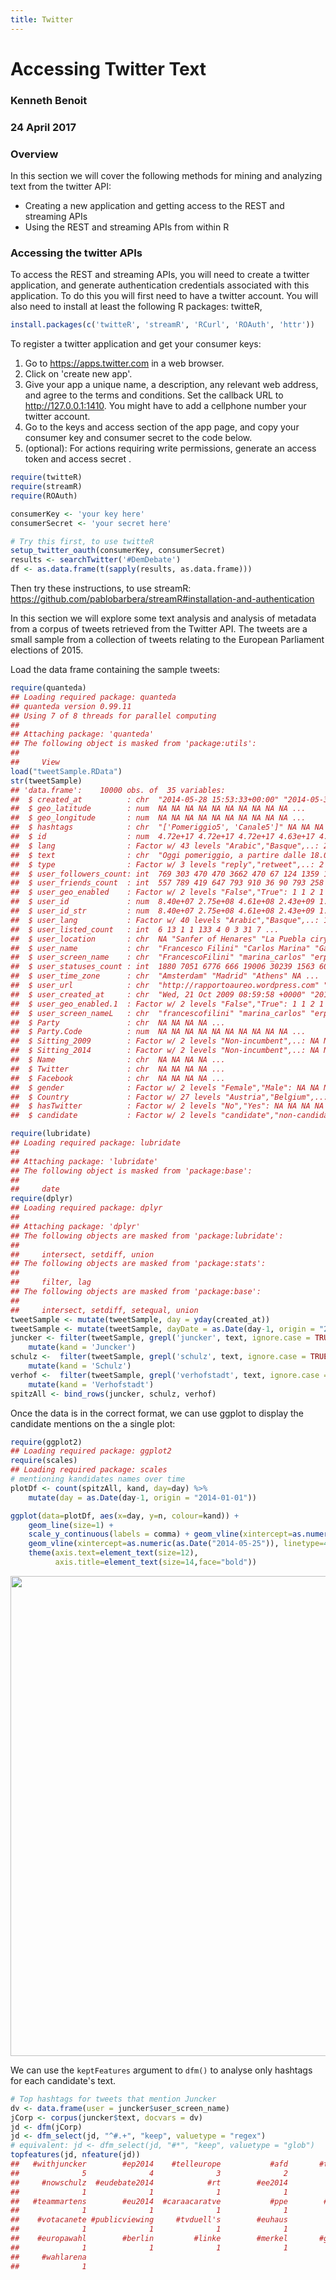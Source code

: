 ```yaml
---
title: Twitter
---
```




# Accessing Twitter Text

### Kenneth Benoit
### 24 April 2017

### Overview

In this section we will cover the following methods for mining and analyzing text from the twitter API:

* Creating a new application and getting access to the REST and streaming APIs
* Using the REST and streaming APIs from within R

### Accessing the twitter APIs

To access the REST and streaming APIs, you will need to create a twitter application, and generate authentication credentials associated with this application. To do this you will first need to have a twitter account. You will also need to install at least the following R packages: twitteR, 



```r
install.packages(c('twitteR', 'streamR', 'RCurl', 'ROAuth', 'httr'))
```

To register a twitter application and get your consumer keys:

1. Go to <https://apps.twitter.com> in a web browser.
2. Click on 'create new app'.
3. Give your app a unique name, a description, any relevant web address, and agree to the terms and conditions. Set the callback URL to http://127.0.0.1:1410. You might have to add a cellphone number your twitter account.
4. Go to the keys and access section of the app page, and copy your consumer key and consumer secret to the code below.
5. (optional): For actions requiring write permissions, generate an access token and access secret .


```r
require(twitteR)
require(streamR)
require(ROAuth)

consumerKey <- 'your key here'
consumerSecret <- 'your secret here'

# Try this first, to use twitteR
setup_twitter_oauth(consumerKey, consumerSecret)
results <- searchTwitter('#DemDebate')
df <- as.data.frame(t(sapply(results, as.data.frame)))
```

Then try these instructions, to use streamR:
<https://github.com/pablobarbera/streamR#installation-and-authentication>


In this section we will explore some text analysis and analysis of metadata from a corpus of tweets retrieved from the Twitter API. The tweets are a small sample from a collection of tweets relating to the European Parliament elections of 2015.

Load the data frame containing the sample tweets:


```r
require(quanteda)
## Loading required package: quanteda
## quanteda version 0.99.11
## Using 7 of 8 threads for parallel computing
## 
## Attaching package: 'quanteda'
## The following object is masked from 'package:utils':
## 
##     View
load("tweetSample.RData")
str(tweetSample)
## 'data.frame':	10000 obs. of  35 variables:
##  $ created_at          : chr  "2014-05-28 15:53:33+00:00" "2014-05-30 08:32:13+00:00" "2014-05-29 19:22:15+00:00" "2014-05-03 20:23:43+00:00" ...
##  $ geo_latitude        : num  NA NA NA NA NA NA NA NA NA NA ...
##  $ geo_longitude       : num  NA NA NA NA NA NA NA NA NA NA ...
##  $ hashtags            : chr  "['Pomeriggio5', 'Canale5']" NA NA NA ...
##  $ id                  : num  4.72e+17 4.72e+17 4.72e+17 4.63e+17 4.71e+17 ...
##  $ lang                : Factor w/ 43 levels "Arabic","Basque",..: 20 35 35 15 30 12 33 9 35 35 ...
##  $ text                : chr  "Oggi pomeriggio, a partire dalle 18.00, interverrò a #Pomeriggio5 su #Canale5 http://t.co/aqB64fH4et ST" ".@pacomarhuenda llamando El Coletas a @Pablo_Iglesias_... precisamente, si hay alguien que tiene que callarse s"| __truncated__ "Las declaraciones de Felipe Gonzalez hoy hablan por sí solas http://t.co/0LJo6zAXdc" "@KOPRITHS @GAPATZHS @MariaSpyraki και εκεί που λες εχουν πιάσει πάτο, θα καταφέρουν να σε διαψεύσουν." ...
##  $ type                : Factor w/ 3 levels "reply","retweet",..: 2 3 2 2 3 2 2 2 2 2 ...
##  $ user_followers_count: int  769 303 470 470 3662 470 67 124 1359 181 ...
##  $ user_friends_count  : int  557 789 419 647 793 910 36 90 793 258 ...
##  $ user_geo_enabled    : Factor w/ 2 levels "False","True": 1 1 2 1 2 1 2 1 1 2 ...
##  $ user_id             : num  8.40e+07 2.75e+08 4.61e+08 2.43e+09 1.62e+08 ...
##  $ user_id_str         : num  8.40e+07 2.75e+08 4.61e+08 2.43e+09 1.62e+08 ...
##  $ user_lang           : Factor w/ 40 levels "Arabic","Basque",..: 10 34 34 16 4 13 21 10 4 34 ...
##  $ user_listed_count   : int  6 13 1 1 133 4 0 3 31 7 ...
##  $ user_location       : chr  NA "Sanfer of Henares" "La Puebla ciry" NA ...
##  $ user_name           : chr  "Francesco Filini" "Carlos Marina" "Gabi Armario Cívico" "ΤΗΛΕΠΛΑΣΙΕ" ...
##  $ user_screen_name    : chr  "FrancescoFilini" "marina_carlos" "erpartecama" "THLEPLASHIE" ...
##  $ user_statuses_count : int  1880 7051 6776 666 19006 30239 1563 601 37237 2313 ...
##  $ user_time_zone      : chr  "Amsterdam" "Madrid" "Athens" NA ...
##  $ user_url            : chr  "http://rapportoaureo.wordpress.com" "http://carlosmarina.com" "http://www.cazuelaalamorisca.com" NA ...
##  $ user_created_at     : chr  "Wed, 21 Oct 2009 08:59:58 +0000" "2011-03-30 13:07:21+00:00" "Tue, 10 Jan 2012 23:23:18 +0000" "Mon, 07 Apr 2014 10:59:39 +0000" ...
##  $ user_geo_enabled.1  : Factor w/ 2 levels "False","True": 1 1 2 1 2 1 2 1 1 2 ...
##  $ user_screen_nameL   : chr  "francescofilini" "marina_carlos" "erpartecama" "thleplashie" ...
##  $ Party               : chr  NA NA NA NA ...
##  $ Party.Code          : num  NA NA NA NA NA NA NA NA NA NA ...
##  $ Sitting_2009        : Factor w/ 2 levels "Non-incumbent",..: NA NA NA NA NA NA NA NA NA NA ...
##  $ Sitting_2014        : Factor w/ 2 levels "Non-incumbent",..: NA NA NA NA NA NA NA NA NA NA ...
##  $ Name                : chr  NA NA NA NA ...
##  $ Twitter             : chr  NA NA NA NA ...
##  $ Facebook            : chr  NA NA NA NA ...
##  $ gender              : Factor w/ 2 levels "Female","Male": NA NA NA NA NA NA NA NA NA NA ...
##  $ Country             : Factor w/ 27 levels "Austria","Belgium",..: NA NA NA NA NA NA NA NA NA NA ...
##  $ hasTwitter          : Factor w/ 2 levels "No","Yes": NA NA NA NA NA NA NA NA NA NA ...
##  $ candidate           : Factor w/ 2 levels "candidate","non-candidate": NA NA NA NA NA NA NA NA NA NA ...
```



```r
require(lubridate)
## Loading required package: lubridate
## 
## Attaching package: 'lubridate'
## The following object is masked from 'package:base':
## 
##     date
require(dplyr)
## Loading required package: dplyr
## 
## Attaching package: 'dplyr'
## The following objects are masked from 'package:lubridate':
## 
##     intersect, setdiff, union
## The following objects are masked from 'package:stats':
## 
##     filter, lag
## The following objects are masked from 'package:base':
## 
##     intersect, setdiff, setequal, union
tweetSample <- mutate(tweetSample, day = yday(created_at))
tweetSample <- mutate(tweetSample, dayDate = as.Date(day-1, origin = "2014-01-01"))
juncker <- filter(tweetSample, grepl('juncker', text, ignore.case = TRUE)) %>% 
    mutate(kand = 'Juncker')
schulz <-  filter(tweetSample, grepl('schulz', text, ignore.case = TRUE)) %>% 
    mutate(kand = 'Schulz')
verhof <-  filter(tweetSample, grepl('verhofstadt', text, ignore.case = TRUE)) %>% 
    mutate(kand = 'Verhofstadt')
spitzAll <- bind_rows(juncker, schulz, verhof)
```

Once the data is in the correct format, we can use ggplot to display the candidate mentions on the a single plot:



```r
require(ggplot2)
## Loading required package: ggplot2
require(scales)
## Loading required package: scales
# mentioning kandidates names over time
plotDf <- count(spitzAll, kand, day=day) %>% 
    mutate(day = as.Date(day-1, origin = "2014-01-01"))

ggplot(data=plotDf, aes(x=day, y=n, colour=kand)) + 
    geom_line(size=1) +
    scale_y_continuous(labels = comma) + geom_vline(xintercept=as.numeric(as.Date("2014-05-15")), linetype=4) +
    geom_vline(xintercept=as.numeric(as.Date("2014-05-25")), linetype=4) +
    theme(axis.text=element_text(size=12),
          axis.title=element_text(size=14,face="bold"))
```

<img src="/examples/twitter_files/figure-html/unnamed-chunk-6-1.svg" width="768" />


We can use the `keptFeatures` argument to `dfm()` to analyse only hashtags for each candidate's text.

```r
# Top hashtags for tweets that mention Juncker
dv <- data.frame(user = juncker$user_screen_name)
jCorp <- corpus(juncker$text, docvars = dv)
jd <- dfm(jCorp)
jd <- dfm_select(jd, "^#.+", "keep", valuetype = "regex") 
# equivalent: jd <- dfm_select(jd, "#*", "keep", valuetype = "glob") 
topfeatures(jd, nfeature(jd))
##   #withjuncker        #ep2014    #telleurope           #afd       #tvduell 
##              5              4              3              2              2 
##     #nowschulz  #eudebate2014            #rt        #ee2014          #riga 
##              1              1              1              1              1 
##   #teammartens        #eu2014  #caraacaratve           #ppe        #votapp 
##              1              1              1              1              1 
##    #votacanete #publicviewing     #tvduell's        #euhaus          #eu14 
##              1              1              1              1              1 
##    #europawahl        #berlin         #linke        #merkel       #gabriel 
##              1              1              1              1              1 
##     #wahlarena 
##              1
```

